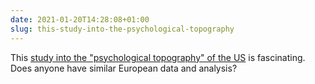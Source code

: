 ```yaml
---
date: 2021-01-20T14:28:08+01:00
slug: this-study-into-the-psychological-topography
---
```

This [study into the "psychological topography" of the US](https://www.apa.org/news/press/releases/2013/10/regions-personalities) is fascinating. Does anyone have similar European data and analysis?


